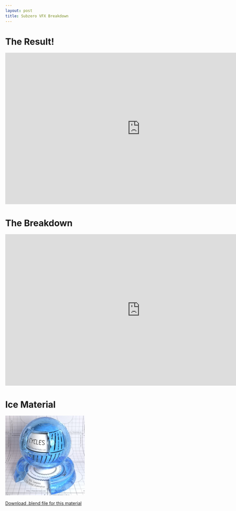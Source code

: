 ```yaml
---
layout: post
title: Subzero VFX Breakdown
---
```


The Result!
===========
<iframe width="853" height="480" src="https://www.youtube.com/embed/lGE3onqObMI" frameborder="0" allowfullscreen></iframe>

The Breakdown
=============
<iframe
  width="853"
  height="480"
  src="https://www.youtube.com/embed/97CC7A__UTU"
  frameborder="0"
  allowfullscreen></iframe>

Ice Material
============
<img
alt="material demo"
src="/img/mat_ice.jpg"
width=50%
height=50% />

[Download .blend file for this material](/dl/mat_ice.blend)
